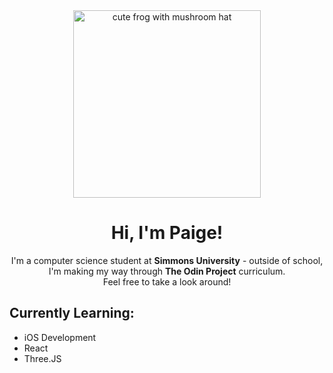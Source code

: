 <div align="center">
<img width="300" alt="cute frog with mushroom hat" src="https://i.etsystatic.com/23664421/r/il/422092/3041215647/il_fullxfull.3041215647_5y7j.jpg">


<h1>Hi, I'm Paige!</h1>
<p>I'm a computer science student at <strong>Simmons University</strong> - outside of school, <br> I'm making my way through <strong>The Odin Project</strong> curriculum.<br> Feel free to take a look around!
</div>

<div align="left">
  <h2>Currently Learning:</h2>
  <ul>
    <li>iOS Development</li>
    <li>React</li>
    <li>Three.JS</li>
  </ul>
</div>

<!---
paigethompson150/paigethompson150 is a ✨ special ✨ repository because its `README.md` (this file) appears on your GitHub profile.
You can click the Preview link to take a look at your changes.
--->

